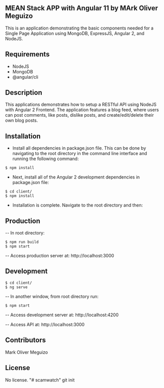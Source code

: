 ## MEAN Stack APP with Angular 11 by MArk Oliver Meguizo

This is an application demonstrating the basic components needed for a Single Page Application using MongoDB, ExpressJS, Angular 2, and NodeJS.


## Requirements

- NodeJS
- MongoDB
- @angular/cli

## Description

This applications demonstrates how to setup a RESTful API using NodeJS with Angular 2 Frontend. The application features a blog feed, where users can post comments, like posts, dislike posts, and create/edit/delete their own blog posts.

## Installation

- Install all dependencies in package.json file. This can be done by navigating to the root directory in the command line interface and running the following command:
```
$ npm install
```

- Next, install all of the Angular 2 development dependencies in package.json file:
```
$ cd client/
$ npm install
```

- Installation is complete. Navigate to the root directory and then:  

## Production
-- In root directory:
```
$ npm run build
$ npm start
```
-- Access production server at: http://localhost:3000

## Development
```
$ cd client/
$ ng serve
```
-- In another window, from root directory run:
```
$ npm start
```
-- Access development server at: http://localhost:4200

-- Access API at: http://localhost:3000


## Contributors
Mark Oliver Meguizo


## License

No license.
"# scamwatch"  git init 
